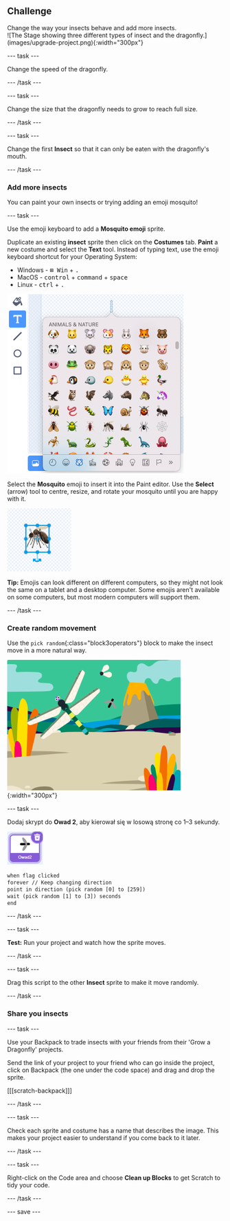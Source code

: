 ## Challenge

<div style="display: flex; flex-wrap: wrap">
<div style="flex-basis: 200px; flex-grow: 1; margin-right: 15px;">
Change the way your insects behave and add more insects.
</div>
<div>
![The Stage showing three different types of insect and the dragonfly.](images/upgrade-project.png){:width="300px"}
</div>
</div>

--- task ---

Change the speed of the dragonfly.

--- /task ---

--- task ---

Change the size that the dragonfly needs to grow to reach full size.

--- /task ---

--- task ---

Change the first **Insect** so that it can only be eaten with the dragonfly's mouth.

--- /task ---

### Add more insects

You can paint your own insects or trying adding an emoji mosquito!

--- task ---

Use the emoji keyboard to add a **Mosquito emoji** sprite.

Duplicate an existing **insect** sprite then click on the **Costumes** tab. **Paint** a new costume and select the **Text** tool. Instead of typing text, use the emoji keyboard shortcut for your Operating System:

- Windows - <kbd>⊞ Win</kbd> + <kbd>.</kbd>
- MacOS - <kbd>control</kbd> + <kbd>command</kbd> + <kbd>space</kbd>
- Linux - <kbd>ctrl</kbd> + <kbd>.</kbd>

![The popup emoji keyboard with the 'animals and nature' category selected.](images/emoji-keyboard.png)

Select the **Mosquito** emoji to insert it into the Paint editor. Use the **Select** (arrow) tool to centre, resize, and rotate your mosquito until you are happy with it.

![The mosquito emoji in the paint editor.](images/emoji-mosquito.png)

**Tip:** Emojis can look different on different computers, so they might not look the same on a tablet and a desktop computer. Some emojis aren't available on some computers, but most modern computers will support them.

--- /task ---

### Create random movement

Use the `pick random`{:class="block3operators"} block to make the insect move in a more natural way.

![Stage showing insects pointing in different directions.](images/random-movement.png){:width="300px"}

--- task ---

Dodaj skrypt do **Owad 2**, aby kierował się w losową stronę co 1–3 sekundy.

![](images/insect2-icon.png)

```blocks3
when flag clicked
forever // Keep changing direction
point in direction (pick random [0] to [259])
wait (pick random [1] to [3]) seconds
end
```

--- /task ---

--- task ---

**Test:** Run your project and watch how the sprite moves.

--- /task ---

--- task ---

Drag this script to the other **Insect** sprite to make it move randomly.

--- /task ---

### Share you insects

--- task ---

Use your Backpack to trade insects with your friends from their 'Grow a Dragonfly' projects.

Send the link of your project to your friend who can go inside the project, click on Backpack (the one under the code space) and drag and drop the sprite.

[[[scratch-backpack]]]

--- /task ---

--- task ---

Check each sprite and costume has a name that describes the image. This makes your project easier to understand if you come back to it later.

--- /task ---

--- task ---

Right-click on the Code area and choose **Clean up Blocks** to get Scratch to tidy your code.

--- /task ---

--- save ---
